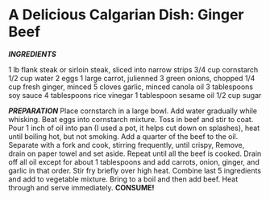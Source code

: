 # A Delicious Calgarian Dish: Ginger Beef

*__INGREDIENTS__*

1 lb flank steak or sirloin steak, sliced into narrow strips
3/4 cup cornstarch
1/2 cup water
2 eggs
1 large carrot, julienned
3 green onions, chopped
1/4 cup fresh ginger, minced
5 cloves garlic, minced
canola oil
3 tablespoons soy sauce
4 tablespoons rice vinegar
1 tablespoon sesame oil
1/2 cup sugar 

*__PREPARATION__*
Place cornstarch in a large bowl. Add water gradually while whisking. Beat eggs into cornstarch mixture. Toss in beef and stir to coat. Pour 1 inch of oil into pan (I used a pot, it helps cut down on splashes), heat until boiling hot, but not smoking. Add a quarter of the beef to the oil. Separate with a fork and cook, stirring frequently, until crispy, Remove, drain on paper towel and set aside. Repeat until all the beef is cooked. Drain off all oil except for about 1 tablespoons and add carrots, onion, ginger, and garlic in that order. Stir fry briefly over high heat. Combine last 5 ingredients and add to vegetable mixture. Bring to a boil and then add beef. Heat through and serve immediately. __CONSUME!__
